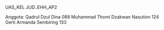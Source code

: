 UAS_KEL JUD..EHH_AP2

Anggota:
Qadrul Dzul Dina 088
Muhammad Thomi Dzakwan Nasution 124
Gerti Armanda Sembiring 133
